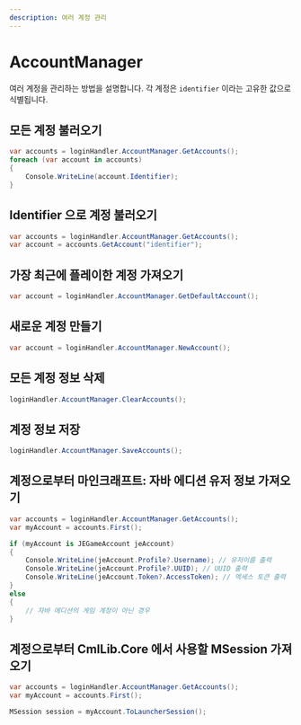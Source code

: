 ```yaml
---
description: 여러 계정 관리
---
```


# AccountManager

여러 계정을 관리하는 방법을 설명합니다. 각 계정은 `identifier` 이라는 고유한 값으로 식별됩니다.

## 모든 계정 불러오기

```csharp
var accounts = loginHandler.AccountManager.GetAccounts();
foreach (var account in accounts)
{
    Console.WriteLine(account.Identifier);
}
```

## Identifier 으로 계정 불러오기

```csharp
var accounts = loginHandler.AccountManager.GetAccounts();
var account = accounts.GetAccount("identifier");
```

## 가장 최근에 플레이한 계정 가져오기

```csharp
var account = loginHandler.AccountManager.GetDefaultAccount();
```

## 새로운 계정 만들기

```csharp
var account = loginHandler.AccountManager.NewAccount();
```

## 모든 계정 정보 삭제

```csharp
loginHandler.AccountManager.ClearAccounts();
```

## 계정 정보 저장

```csharp
loginHandler.AccountManager.SaveAccounts();
```

## 계정으로부터 마인크래프트: 자바 에디션 유저 정보 가져오기

```csharp
var accounts = loginHandler.AccountManager.GetAccounts();
var myAccount = accounts.First();

if (myAccount is JEGameAccount jeAccount)
{
    Console.WriteLine(jeAccount.Profile?.Username); // 유저이름 출력 
    Console.WriteLine(jeAccount.Profile?.UUID); // UUID 출력 
    Console.WriteLine(jeAccount.Token?.AccessToken); // 엑세스 토큰 출력 
}
else
{
    // 자바 에디션의 게임 계정이 아닌 경우 
}
```

## 계정으로부터 CmlLib.Core 에서 사용할 MSession 가져오기

```csharp
var accounts = loginHandler.AccountManager.GetAccounts();
var myAccount = accounts.First();

MSession session = myAccount.ToLauncherSession();
```
